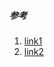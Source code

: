##### 参考
1. [link1](http://objccn.io/issue-13-1/)
2. [link2](http://yulingtianxia.com/blog/2015/05/21/ReactiveCocoa-and-MVVM-an-Introduction/)